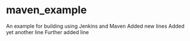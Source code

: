 # maven_example
An example for building using Jenkins and Maven
Added new lines
Added yet another line
Further added line
